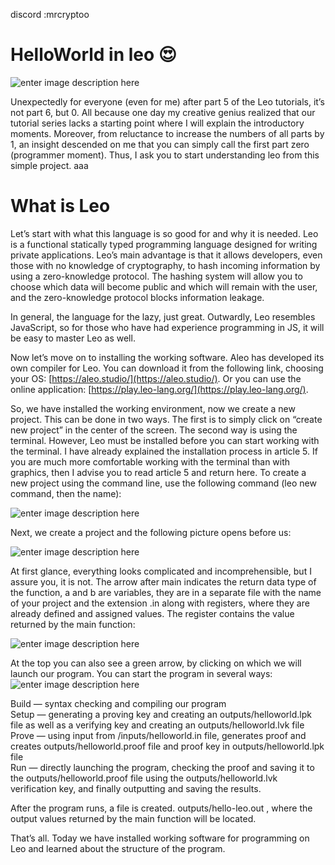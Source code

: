 discord :mrcryptoo
# HelloWorld in leo 😍

![enter image description here](https://miro.medium.com/v2/resize:fit:828/format:webp/1*ooKP0GZpCIpFzUPqR8u43w.png)

Unexpectedly for everyone (even for me) after part 5 of the Leo tutorials, it’s not part 6, but 0. All because one day my creative genius realized that our tutorial series lacks a starting point where I will explain the introductory moments. Moreover, from reluctance to increase the numbers of all parts by 1, an insight descended on me that you can simply call the first part zero (programmer moment). Thus, I ask you to start understanding leo from this simple project.
aaa

# What is Leo

Let’s start with what this language is so good for and why it is needed. Leo is a functional statically typed programming language designed for writing private applications. Leo’s main advantage is that it allows developers, even those with no knowledge of cryptography, to hash incoming information by using a zero-knowledge protocol. The hashing system will allow you to choose which data will become public and which will remain with the user, and the zero-knowledge protocol blocks information leakage.

In general, the language for the lazy, just great. Outwardly, Leo resembles JavaScript, so for those who have had experience programming in JS, it will be easy to master Leo as well.

Now let’s move on to installing the working software. Aleo has developed its own compiler for Leo. You can download it from the following link, choosing your OS: [https://aleo.studio/](https://aleo.studio/). Or you can use the online application: [https://play.leo-lang.org/](https://play.leo-lang.org/).

So, we have installed the working environment, now we create a new project. This can be done in two ways. The first is to simply click on “create new project” in the center of the screen. The second way is using the terminal. However, Leo must be installed before you can start working with the terminal. I have already explained the installation process in article 5. If you are much more comfortable working with the terminal than with graphics, then I advise you to read article 5 and return here. To create a new project using the command line, use the following command (leo new command, then the name):

![enter image description here](https://imageupload.io/ib/lScDrZmrj9NGGEY_1699103988.png)

Next, we create a project and the following picture opens before us:

![enter image description here](https://imageupload.io/ib/WT7uDGGtz5VH7lW_1699104091.webp)

At first glance, everything looks complicated and incomprehensible, but I assure you, it is not. The arrow after main indicates the return data type of the function, a and b are variables, they are in a separate file with the name of your project and the extension .in along with registers, where they are already defined and assigned values. The register contains the value returned by the main function:

![enter image description here](https://imageupload.io/ib/cx2xMvc1xEHoPhU_1699104263.webp)

At the top you can also see a green arrow, by clicking on which we will launch our program. You can start the program in several ways:
![enter image description here](https://imageupload.io/ib/0eD7snqivlGVSHp_1699104379.webp)

Build — syntax checking and compiling our program  
Setup — generating a proving key and creating an outputs/helloworld.lpk file as well as a verifying key and creating an outputs/helloworld.lvk file  
Prove — using input from /inputs/helloworld.in file, generates proof and creates outputs/helloworld.proof file and proof key in outputs/helloworld.lpk file  
Run — directly launching the program, checking the proof and saving it to the outputs/helloworld.proof file using the outputs/helloworld.lvk verification key, and finally outputting and saving the results.

After the program runs, a file is created. outputs/hello-leo.out , where the output values ​​returned by the main function will be located.

That’s all. Today we have installed working software for programming on Leo and learned about the structure of the program.
